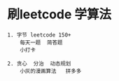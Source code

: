 # 刷leetcode 学算法

    1. 字节 leetcode 150+
        每天一题  简答题
        小打卡
    
    2. 贪心  分治  动态规划
        小灰的漫画算法   拼多多
